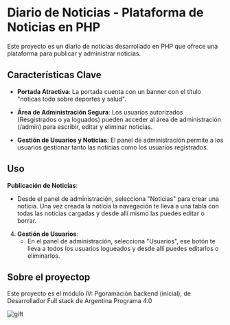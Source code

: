 # Diario de Noticias - Plataforma de Noticias en PHP

Este proyecto es un diario de noticias desarrollado en PHP que ofrece una plataforma para publicar y administrar noticias.

## Características Clave

- **Portada Atractiva**: La portada cuenta con un banner con el título "noticas todo sobre deportes y salud".

- **Área de Administración Segura**: Los usuarios autorizados (Resgistrados o ya loguados) pueden acceder al área de administración (/admin) para escribir, editar y eliminar noticias.

- **Gestión de Usuarios y Noticias**: El panel de administración permite a los usuarios gestionar tanto las noticias como los usuarios registrados.

## Uso


**Publicación de Noticias**:
   - Desde el panel de administración, selecciona "Noticias" para crear una noticia. Una vez creada la noticia la navegación te lleva a una tabla con todas las noticias cargadas y desde allí mismo las puedes editar o borrar.

4. **Gestión de Usuarios**:
   - En el panel de administración, selecciona "Usuarios", ese botón te lleva a todos los usuarios logueados y desde allí puedes editarlos o eliminarlos.


## Sobre el proyectop

Este proyecto es el módulo IV: Pgoramación backend (inicial), de Desarrollador Full stack de Argentina Programa 4.0

![gift]([C:\Users\Lucila\Desktop\olimpiadas-07.gif](https://www.gifss.com/deportes/olimpiadas/images/olimpiadas-07.gif)https://www.gifss.com/deportes/olimpiadas/images/olimpiadas-07.gif)

 
